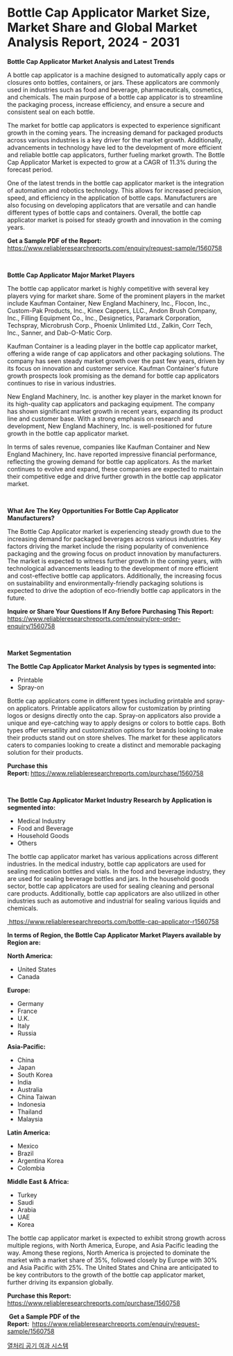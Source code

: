<p><h1>Bottle Cap Applicator Market Size, Market Share and Global Market Analysis Report, 2024 - 2031</h1></p><p><strong>Bottle Cap Applicator Market Analysis and Latest Trends</strong></p>
<p><p>A bottle cap applicator is a machine designed to automatically apply caps or closures onto bottles, containers, or jars. These applicators are commonly used in industries such as food and beverage, pharmaceuticals, cosmetics, and chemicals. The main purpose of a bottle cap applicator is to streamline the packaging process, increase efficiency, and ensure a secure and consistent seal on each bottle.</p><p>The market for bottle cap applicators is expected to experience significant growth in the coming years. The increasing demand for packaged products across various industries is a key driver for the market growth. Additionally, advancements in technology have led to the development of more efficient and reliable bottle cap applicators, further fueling market growth. The Bottle Cap Applicator Market is expected to grow at a CAGR of 11.3% during the forecast period.</p><p>One of the latest trends in the bottle cap applicator market is the integration of automation and robotics technology. This allows for increased precision, speed, and efficiency in the application of bottle caps. Manufacturers are also focusing on developing applicators that are versatile and can handle different types of bottle caps and containers. Overall, the bottle cap applicator market is poised for steady growth and innovation in the coming years.</p></p>
<p><strong>Get a Sample PDF of the Report:&nbsp;</strong> <a href="https://www.reliableresearchreports.com/enquiry/request-sample/1560758">https://www.reliableresearchreports.com/enquiry/request-sample/1560758</a></p>
<p>&nbsp;</p>
<p><strong>Bottle Cap Applicator Major Market Players</strong></p>
<p><p>The bottle cap applicator market is highly competitive with several key players vying for market share. Some of the prominent players in the market include Kaufman Container, New England Machinery, Inc., Flocon, Inc., Custom-Pak Products, Inc., Kinex Cappers, LLC., Andon Brush Company, Inc., Filling Equipment Co., Inc., Designetics, Paramark Corporation, Techspray, Microbrush Corp., Phoenix Unlimited Ltd., Zalkin, Corr Tech, Inc., Sanner, and Dab-O-Matic Corp.</p><p>Kaufman Container is a leading player in the bottle cap applicator market, offering a wide range of cap applicators and other packaging solutions. The company has seen steady market growth over the past few years, driven by its focus on innovation and customer service. Kaufman Container's future growth prospects look promising as the demand for bottle cap applicators continues to rise in various industries.</p><p>New England Machinery, Inc. is another key player in the market known for its high-quality cap applicators and packaging equipment. The company has shown significant market growth in recent years, expanding its product line and customer base. With a strong emphasis on research and development, New England Machinery, Inc. is well-positioned for future growth in the bottle cap applicator market.</p><p>In terms of sales revenue, companies like Kaufman Container and New England Machinery, Inc. have reported impressive financial performance, reflecting the growing demand for bottle cap applicators. As the market continues to evolve and expand, these companies are expected to maintain their competitive edge and drive further growth in the bottle cap applicator market.</p></p>
<p>&nbsp;</p>
<p><strong>What Are The Key Opportunities For Bottle Cap Applicator Manufacturers?</strong></p>
<p><p>The Bottle Cap Applicator market is experiencing steady growth due to the increasing demand for packaged beverages across various industries. Key factors driving the market include the rising popularity of convenience packaging and the growing focus on product innovation by manufacturers. The market is expected to witness further growth in the coming years, with technological advancements leading to the development of more efficient and cost-effective bottle cap applicators. Additionally, the increasing focus on sustainability and environmentally-friendly packaging solutions is expected to drive the adoption of eco-friendly bottle cap applicators in the future.</p></p>
<p><strong>Inquire or Share Your Questions If Any Before Purchasing This Report:</strong> <a href="https://www.reliableresearchreports.com/enquiry/pre-order-enquiry/1560758">https://www.reliableresearchreports.com/enquiry/pre-order-enquiry/1560758</a></p>
<p>&nbsp;</p>
<p><strong>Market Segmentation</strong></p>
<p><strong>The Bottle Cap Applicator Market Analysis by types is segmented into:</strong></p>
<p><ul><li>Printable</li><li>Spray-on</li></ul></p>
<p><p>Bottle cap applicators come in different types including printable and spray-on applicators. Printable applicators allow for customization by printing logos or designs directly onto the cap. Spray-on applicators also provide a unique and eye-catching way to apply designs or colors to bottle caps. Both types offer versatility and customization options for brands looking to make their products stand out on store shelves. The market for these applicators caters to companies looking to create a distinct and memorable packaging solution for their products.</p></p>
<p><strong>Purchase this Report:&nbsp;</strong><a href="https://www.reliableresearchreports.com/purchase/1560758">https://www.reliableresearchreports.com/purchase/1560758</a></p>
<p>&nbsp;</p>
<p><strong>The Bottle Cap Applicator Market Industry Research by Application is segmented into:</strong></p>
<p><ul><li>Medical Industry</li><li>Food and Beverage</li><li>Household Goods</li><li>Others</li></ul></p>
<p><p>The bottle cap applicator market has various applications across different industries. In the medical industry, bottle cap applicators are used for sealing medication bottles and vials. In the food and beverage industry, they are used for sealing beverage bottles and jars. In the household goods sector, bottle cap applicators are used for sealing cleaning and personal care products. Additionally, bottle cap applicators are also utilized in other industries such as automotive and industrial for sealing various liquids and chemicals.</p></p>
<p><a href="https://www.reliableresearchreports.com/bottle-cap-applicator-r1560758">&nbsp;https://www.reliableresearchreports.com/bottle-cap-applicator-r1560758</a></p>
<p><strong>In terms of Region, the Bottle Cap Applicator Market Players available by Region are:</strong></p>
<p>
    <p> <strong> North America: </strong>
        <ul>
            <li>United States</li>
            <li>Canada</li>
        </ul>
        </p> 
    <p> <strong> Europe: </strong>
        <ul>
            <li>Germany</li>
            <li>France</li>
            <li>U.K.</li>
            <li>Italy</li>
            <li>Russia</li>
        </ul>
        </p> 
    <p> <strong> Asia-Pacific: </strong>
        <ul>
            <li>China</li>
            <li>Japan</li>
            <li>South Korea</li>
            <li>India</li>
            <li>Australia</li>
            <li>China Taiwan</li>
            <li>Indonesia</li>
            <li>Thailand</li>
            <li>Malaysia</li>
        </ul>
        </p> 
    <p> <strong> Latin America: </strong>
        <ul>
            <li>Mexico</li>
            <li>Brazil</li>
            <li>Argentina Korea</li>
            <li>Colombia</li>
        </ul>
        </p> 
    <p> <strong> Middle East & Africa: </strong>
        <ul>
            <li>Turkey</li>
            <li>Saudi</li>
            <li>Arabia</li>
            <li>UAE</li>
            <li>Korea</li>
        </ul>
    </p>
    </p>
<p><p>The bottle cap applicator market is expected to exhibit strong growth across multiple regions, with North America, Europe, and Asia Pacific leading the way. Among these regions, North America is projected to dominate the market with a market share of 35%, followed closely by Europe with 30% and Asia Pacific with 25%. The United States and China are anticipated to be key contributors to the growth of the bottle cap applicator market, further driving its expansion globally.</p></p>
<p><strong>Purchase this Report: </strong><a href="https://www.reliableresearchreports.com/purchase/1560758">https://www.reliableresearchreports.com/purchase/1560758</a></p>
<p>&nbsp;<strong>Get a Sample PDF of the Report:&nbsp;&nbsp;</strong><a href="https://www.reliableresearchreports.com/enquiry/request-sample/1560758">https://www.reliableresearchreports.com/enquiry/request-sample/1560758</a></p>
<p><strong></strong></p>
<p><p><a href="https://github.com/DavidRobb19/Market-Research-Report-List-1/blob/main/9497119163800.md">열처리 공기 여과 시스템</a></p></p>